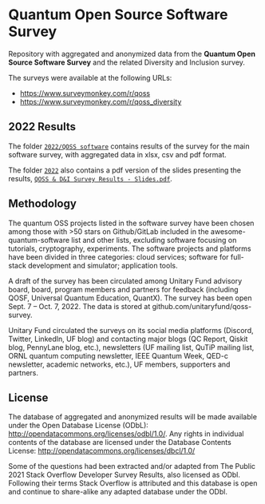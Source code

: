 # Quantum Open Source Software Survey
Repository with aggregated and anonymized data from the **Quantum Open Source Software Survey** and the related Diversity and Inclusion survey.

The surveys were available at the following URLs:

- https://www.surveymonkey.com/r/qoss
- https://www.surveymonkey.com/r/qoss_diversity

## 2022 Results
The folder [`2022/QOSS software`](./2022/QOSS%20software/) contains results of the survey for the main software survey, with aggregated data in xlsx, csv and pdf format.

The folder [`2022`](./2022/) also contains a pdf version of the slides presenting the results, [`QOSS & D&I Survey Results - Slides.pdf`](2022/QOSS%20&%20D&I%20Survey%20Results%20-%20Slides.pdf).

## Methodology
The quantum OSS projects listed in the software survey have been chosen among those with >50 stars on Github/GitLab included in the awesome-quantum-software list and other lists, excluding software focusing on tutorials, cryptography, experiments. The software projects and platforms have been divided in three categories: cloud services; software for full-stack development and simulator; application tools.

A draft of the survey has been circulated among Unitary Fund advisory board, board, program members and partners for feedback (including QOSF, Universal Quantum Education, QuantX). The survey has been open  Sept. 7 – Oct. 7, 2022. The data is stored at github.com/unitaryfund/qoss-survey.

Unitary Fund circulated the surveys on its social media platforms (Discord, Twitter, LinkedIn, UF blog) and contacting major blogs (QC Report, Qiskit blog, PennyLane blog, etc.), newsletters (UF mailing list, QuTiP mailing list, ORNL quantum computing newsletter, IEEE Quantum Week, QED-c newsletter, academic networks, etc.), UF members, supporters and partners.

## License
The database of aggregated and anonymized results will be made available under the Open Database License (ODbL): http://opendatacommons.org/licenses/odbl/1.0/. Any rights in individual contents of the database are licensed under the Database Contents License: http://opendatacommons.org/licenses/dbcl/1.0/

Some of the questions had been extracted and/or adapted from The Public 2021 Stack Overflow Developer Survey Results, also licensed as ODbl. Following their terms Stack Overflow is attributed and this database is open and continue to share-alike any adapted database under the ODbl.

